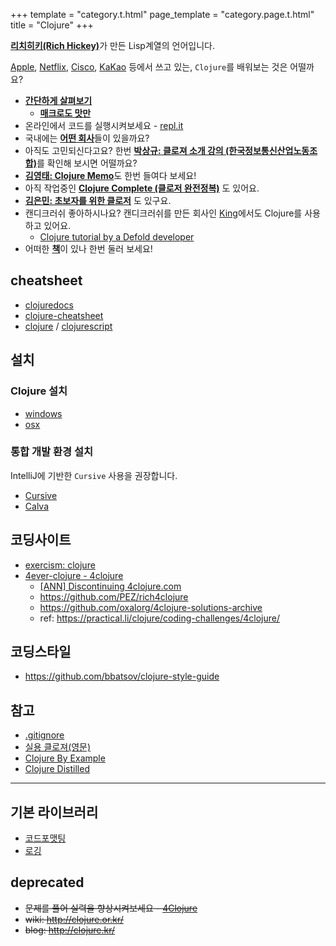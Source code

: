 +++
template = "category.t.html"
page_template = "category.page.t.html"
title = "Clojure"
+++

[**리치히키(Rich Hickey)**](richhickey)가 만든 Lisp계열의 언어입니다.

[Apple](https://apple.com), [Netflix](https://www.netflix.com), [Cisco](https://www.cisco.com), [KaKao](https://www.kakaocorp.com/) 등에서 쓰고 있는, `Clojure`를 배워보는 것은 어떨까요?

- [**간단하게 살펴보기**](https://learnxinyminutes.com/docs/ko-kr/clojure-kr/)
  - [**매크로도 맛만**](https://github.com/adambard/learnxinyminutes-docs/pull/4806/files?short_path=427657d#diff-427657d38a43f98375e1b3674376f60a24b00a3242d991aba632bec2e0bdd9ac)
- 온라인에서 코드를 실행시켜보세요 - [repl.it](https://repl.it/languages/clojure)
- 국내에는 [**어떤 회사**](clojure-company)들이 있을까요?
- 아직도 고민되신다고요? 한번 [**박상규: 클로져 소개 강의 (한국정보통신산업노동조합)**](https://www.slideshare.net/SangKyuPark1/ss-18350615)를 확인해 보시면 어떨까요?
- [**김영태: Clojure Memo**](https://philoskim.github.io/doc/index.html)도 한번 들여다 보세요!
- 아직 작업중인 [**Clojure Complete (클로저 완전정복)**](https://clojure-kr.github.io/clojure-complete/) 도 있어요.
- [**김은민: 초보자를 위한 클로저**](https://eunmin.gitbooks.io/clojure-for-beginners) 도 있구요.
- 캔디크러쉬 좋아하시나요? 캔디크러쉬를 만든 회사인 [King](https://king.com)에서도 Clojure를 사용하고 있어요.
  -  [Clojure tutorial by a Defold developer](https://www.youtube.com/playlist?list=PLXsXu5srjNlxI7b2smnHxDeMMwR4mVZ2m)
- 어떠한 [**책**](/etc/book/#clojure)이 있나 한번 둘러 보세요!

## cheatsheet

- [clojuredocs](https://clojuredocs.org/)
- [clojure-cheatsheet](https://clojure.org/api/cheatsheet)
- [clojure](https://jafingerhut.github.io/cheatsheet/clojuredocs/cheatsheet-tiptip-no-cdocs-summary.html) / [clojurescript](https://cljs.info/cheatsheet/)

## 설치

### Clojure 설치

- [windows](./setup_windows)
- [osx](./setup_osx)

### 통합 개발 환경 설치

IntelliJ에 기반한 `Cursive` 사용을 권장합니다.

- [Cursive](https://github.com/clojure-kr/clojure-complete/blob/master/Development-Environments/intellij.adoc)
- [Calva](setup_calva)

## 코딩사이트

- [exercism: clojure](https://exercism.org/tracks/clojure)
- [4ever-clojure - 4clojure](https://4clojure.oxal.org/)
  - [[ANN] Discontinuing 4clojure.com](https://groups.google.com/g/clojure/c/ZWmDEzvn-Js/m/ad4gKdLEAgAJ)
  - <https://github.com/PEZ/rich4clojure>
  - <https://github.com/oxalorg/4clojure-solutions-archive>
  - ref: <https://practical.li/clojure/coding-challenges/4clojure/>


## 코딩스타일

- <https://github.com/bbatsov/clojure-style-guide>

## 참고

- [.gitignore](https://github.com/github/gitignore/blob/main/Clojure.gitignore)
- [실용 클로져(영문)](https://practical.li/clojure/)
- [Clojure By Example](https://kimh.github.io/clojure-by-example/)
- [Clojure Distilled](https://yogthos.net/ClojureDistilled.html)

----

## 기본 라이브러리

- [코드포맷팅](https://github.com/weavejester/cljfmt)
- [로깅](https://github.com/clojure/tools.logging)


## deprecated

- ~~문제를 풀어 실력을 향상시켜보세요 - [4Clojure](http://www.4clojure.com/)~~
- ~~wiki: <http://clojure.or.kr/>~~
- ~~blog: <http://clojure.kr/>~~